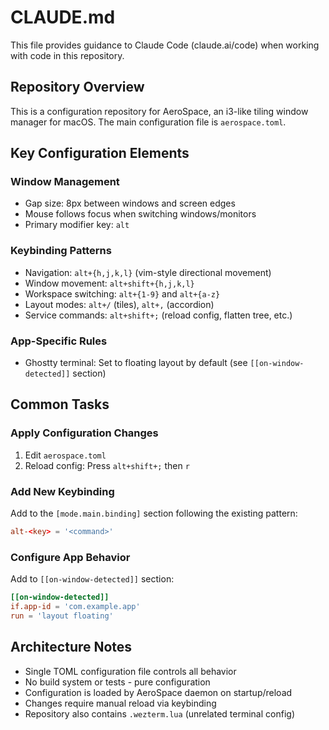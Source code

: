 # CLAUDE.md

This file provides guidance to Claude Code (claude.ai/code) when working with code in this repository.

## Repository Overview

This is a configuration repository for AeroSpace, an i3-like tiling window manager for macOS. The main configuration file is `aerospace.toml`.

## Key Configuration Elements

### Window Management
- Gap size: 8px between windows and screen edges
- Mouse follows focus when switching windows/monitors
- Primary modifier key: `alt`

### Keybinding Patterns
- Navigation: `alt+{h,j,k,l}` (vim-style directional movement)
- Window movement: `alt+shift+{h,j,k,l}`
- Workspace switching: `alt+{1-9}` and `alt+{a-z}`
- Layout modes: `alt+/` (tiles), `alt+,` (accordion)
- Service commands: `alt+shift+;` (reload config, flatten tree, etc.)

### App-Specific Rules
- Ghostty terminal: Set to floating layout by default (see `[[on-window-detected]]` section)

## Common Tasks

### Apply Configuration Changes
1. Edit `aerospace.toml`
2. Reload config: Press `alt+shift+;` then `r`

### Add New Keybinding
Add to the `[mode.main.binding]` section following the existing pattern:
```toml
alt-<key> = '<command>'
```

### Configure App Behavior
Add to `[[on-window-detected]]` section:
```toml
[[on-window-detected]]
if.app-id = 'com.example.app'
run = 'layout floating'
```

## Architecture Notes

- Single TOML configuration file controls all behavior
- No build system or tests - pure configuration
- Configuration is loaded by AeroSpace daemon on startup/reload
- Changes require manual reload via keybinding
- Repository also contains `.wezterm.lua` (unrelated terminal config)